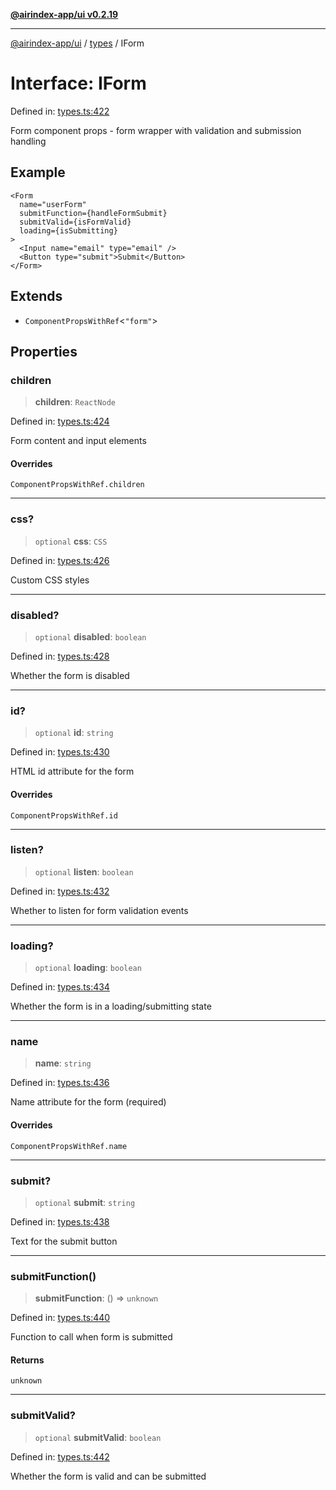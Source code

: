[**@airindex-app/ui v0.2.19**](../../README.md)

***

[@airindex-app/ui](../../README.md) / [types](../README.md) / IForm

# Interface: IForm

Defined in: [types.ts:422](https://github.com/airindex-app/ui/blob/main/src/types.ts#L422)

Form component props - form wrapper with validation and submission handling

## Example

```tsx
<Form
  name="userForm"
  submitFunction={handleFormSubmit}
  submitValid={isFormValid}
  loading={isSubmitting}
>
  <Input name="email" type="email" />
  <Button type="submit">Submit</Button>
</Form>
```

## Extends

- `ComponentPropsWithRef`\<`"form"`\>

## Properties

### children

> **children**: `ReactNode`

Defined in: [types.ts:424](https://github.com/airindex-app/ui/blob/main/src/types.ts#L424)

Form content and input elements

#### Overrides

`ComponentPropsWithRef.children`

***

### css?

> `optional` **css**: `CSS`

Defined in: [types.ts:426](https://github.com/airindex-app/ui/blob/main/src/types.ts#L426)

Custom CSS styles

***

### disabled?

> `optional` **disabled**: `boolean`

Defined in: [types.ts:428](https://github.com/airindex-app/ui/blob/main/src/types.ts#L428)

Whether the form is disabled

***

### id?

> `optional` **id**: `string`

Defined in: [types.ts:430](https://github.com/airindex-app/ui/blob/main/src/types.ts#L430)

HTML id attribute for the form

#### Overrides

`ComponentPropsWithRef.id`

***

### listen?

> `optional` **listen**: `boolean`

Defined in: [types.ts:432](https://github.com/airindex-app/ui/blob/main/src/types.ts#L432)

Whether to listen for form validation events

***

### loading?

> `optional` **loading**: `boolean`

Defined in: [types.ts:434](https://github.com/airindex-app/ui/blob/main/src/types.ts#L434)

Whether the form is in a loading/submitting state

***

### name

> **name**: `string`

Defined in: [types.ts:436](https://github.com/airindex-app/ui/blob/main/src/types.ts#L436)

Name attribute for the form (required)

#### Overrides

`ComponentPropsWithRef.name`

***

### submit?

> `optional` **submit**: `string`

Defined in: [types.ts:438](https://github.com/airindex-app/ui/blob/main/src/types.ts#L438)

Text for the submit button

***

### submitFunction()

> **submitFunction**: () => `unknown`

Defined in: [types.ts:440](https://github.com/airindex-app/ui/blob/main/src/types.ts#L440)

Function to call when form is submitted

#### Returns

`unknown`

***

### submitValid?

> `optional` **submitValid**: `boolean`

Defined in: [types.ts:442](https://github.com/airindex-app/ui/blob/main/src/types.ts#L442)

Whether the form is valid and can be submitted
